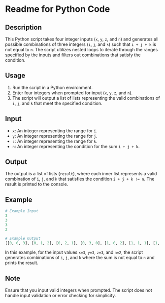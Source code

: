 # Readme for Python Code

## Description
This Python script takes four integer inputs (`x`, `y`, `z`, and `n`) and generates all possible combinations of three integers (`i`, `j`, and `k`) such that `i + j + k` is not equal to `n`. The script utilizes nested loops to iterate through the ranges specified by the inputs and filters out combinations that satisfy the condition.

## Usage
1. Run the script in a Python environment.
2. Enter four integers when prompted for input (`x`, `y`, `z`, and `n`).
3. The script will output a list of lists representing the valid combinations of `i`, `j`, and `k` that meet the specified condition.

## Input
- `x`: An integer representing the range for `i`.
- `y`: An integer representing the range for `j`.
- `z`: An integer representing the range for `k`.
- `n`: An integer representing the condition for the sum `i + j + k`.

## Output
The output is a list of lists (`result`), where each inner list represents a valid combination of `i`, `j`, and `k` that satisfies the condition `i + j + k != n`. The result is printed to the console.

## Example
```python
# Example Input
3
3
3
2

# Example Output
[[0, 0, 3], [0, 1, 2], [0, 2, 1], [0, 3, 0], [1, 0, 2], [1, 1, 1], [1, 2, 0], [2, 0, 1], [2, 1, 0], [3, 0, 0]]
```

In this example, for the input values `x=3`, `y=3`, `z=3`, and `n=2`, the script generates combinations of `i`, `j`, and `k` where the sum is not equal to `n` and prints the result.

## Note
Ensure that you input valid integers when prompted. The script does not handle input validation or error checking for simplicity.
